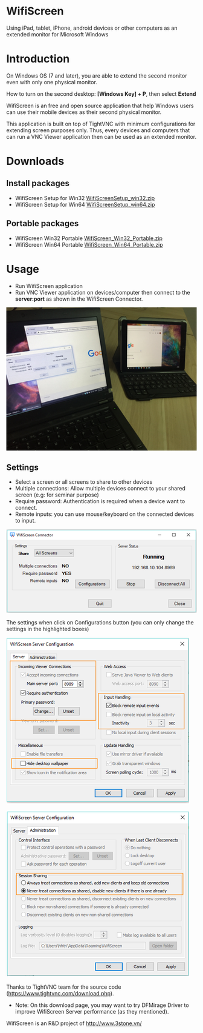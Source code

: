 # WifiScreen
Using  iPad, tablet, iPhone, android devices or other computers as an extended monitor for Microsoft Windows

# Introduction

On Windows OS (7 and later), you are able to extend the second monitor even with only one physical monitor. 

How to turn on the second desktop: **[Windows Key] + P**, then select **Extend**

WifiScreen is an free and open source application that help Windows users can use their mobile devices as their second physical monitor.

This application is built on top of TightVNC with minimum configurations for extending screen purposes only. Thus, every devices and computers that can run a VNC Viewer application then can be used as an extended monitor.
# Downloads
## Install packages
- WifiScreen Setup for Win32 [WifiScreenSetup_win32.zip](https://github.com/trietho/wifiscreen/releases/download/1.0/WifiScreenSetup_win32.zip)
- WifiScreen Setup for Win64 [WifiScreenSetup_win64.zip](https://github.com/trietho/wifiscreen/releases/download/1.0/WifiScreenSetup_win64.zip)

## Portable packages
- WifiScreen Win32 Portable [WifiScreen_Win32_Portable.zip](https://github.com/trietho/wifiscreen/releases/download/1.0/WifiScreen_Win32_Portable.zip)
- WifiScreen Win64 Portable [WifiScreen_Win64_Portable.zip](https://github.com/trietho/wifiscreen/releases/download/1.0/WifiScreen_Win64_Portable.zip)

# Usage

- Run WifiScreen application
- Run VNC Viewer application on devices/computer then connect to the **server:port** as shown in the WifiScreen Connector.


![WifiScreen Connector](screenshoots/IMG_6949.JPG)

## Settings
- Select a screen or all screens to share to other devices
- Multiple connections: Allow multiple devices connect to your shared screen (e.g: for seminar purpose)
- Require password: Authentication is required when a device want to connect.
- Remote inputs: you can use mouse/keyboard on the connected devices to input. 

![WifiScreen Connector](screenshoots/WifiScreenConnector.png)

The settings when click on Configurations button (you can only change the settings in the highlighted boxes)

![WifiScreen Server Settings](screenshoots/WifiScreenServerConfiguration.png)

![WifiScreen Server Settings](screenshoots/WifiScreenConfiguration2.png)


Thanks to TightVNC team for the source code (https://www.tightvnc.com/download.php).
- Note: On this download page, you may want to try DFMirage Driver to improve WifiScreen Server performance (as they mentioned).

WifiScreen is an R&D project of http://www.3stone.vn/
